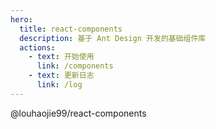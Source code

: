 ```yaml
---
hero:
  title: react-components
  description: 基于 Ant Design 开发的基础组件库
  actions:
    - text: 开始使用
      link: /components
    - text: 更新日志
      link: /log
---
```


@louhaojie99/react-components
